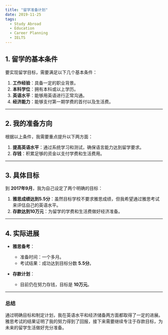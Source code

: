 ```yaml
---
title: "留学准备计划"
date: 2019-11-25
tags:
  - Study Abroad
  - Education
  - Career Planning
  - IELTS
---
```


## 1. 留学的基本条件

要实现留学目标，需要满足以下几个基本条件：  

1. **工作经验**：具备一定的职业背景。  
2. **本科学位**：拥有本科或以上学历。  
3. **英语水平**：能够用英语进行正常沟通。  
4. **经济能力**：能够支付第一期学费的首付以及生活费。

---

## 2. 我的准备方向

根据以上条件，我需要重点提升以下两方面：  

1. **提高英语水平**：通过系统学习和测试，确保语言能力达到留学要求。  
2. **存钱**：积累足够的资金以支付学费和生活费用。

---

## 3. 具体目标

到 **2017年9月**，我为自己设定了两个明确的目标：  

1. **雅思成绩达到5.5分**：虽然目标学校不要求雅思成绩，但我希望通过雅思考试来评估自己的英语水平。  
2. **存款达到10万元**：为留学的学费和生活费做好经济准备。

---

## 4. 实际进展

- **雅思备考**：  
  - 准备时间：一个多月。  
  - 考试结果：成功达到目标分数 **5.5分**。  

- **存款计划**：  
  - 目前仍在努力存钱，目标是 **10万元**。

---

### 总结

通过明确目标和制定计划，我在英语水平和经济储备两方面都取得了一定的进展。雅思考试的结果证明了我的努力得到了回报，接下来需要继续专注于存款目标，为未来的留学生活做好充分准备。
